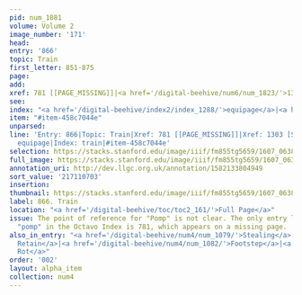 ```yaml
---
pid: num_1081
volume: Volume 2
image_number: '171'
head:
entry: '866'
topic: Train
first_letter: 851-875
page:
add:
xref: 781 [[PAGE_MISSING]]|<a href='/digital-beehive/num6/num_1823/'>1303 [State]</a>
see:
index: "<a href='/digital-beehive/index2/index_1288/'>equipage</a>|<a href='/digital-beehive/index5/index_4211/'>train</a>"
item: "#item-458c7044e"
unparsed:
line: 'Entry: 866|Topic: Train|Xref: 781 [[PAGE_MISSING]]|Xref: 1303 [State]|Index:
  equipage|Index: train|#item-458c7044e'
selection: https://stacks.stanford.edu/image/iiif/fm855tg5659/1607_0638/364,703,2832,294/full/0/default.jpg
full_image: https://stacks.stanford.edu/image/iiif/fm855tg5659/1607_0638/full/full/0/default.jpg
annotation_uri: http://dev.llgc.org.uk/annotation/1582133804949
sort_value: '217110703'
insertion:
thumbnail: https://stacks.stanford.edu/image/iiif/fm855tg5659/1607_0638/364,703,600,180/250,/0/default.jpg
label: 866. Train
location: "<a href='/digital-beehive/toc/toc2_161/'>Full Page</a>"
issue: The point of reference for "Pomp" is not clear. The only entry listed under
  "pomp" in the Octavo Index is 781, which appears on a missing page.
also_in_entry: "<a href='/digital-beehive/num4/num_1079/'>Stealing</a>|<a href='/digital-beehive/num4/num_1080/'>To
  Retain</a>|<a href='/digital-beehive/num4/num_1082/'>Footstep</a>|<a href='/digital-beehive/num4/num_1083/'>To
  Rot</a>"
order: '002'
layout: alpha_item
collection: num4
---
```

